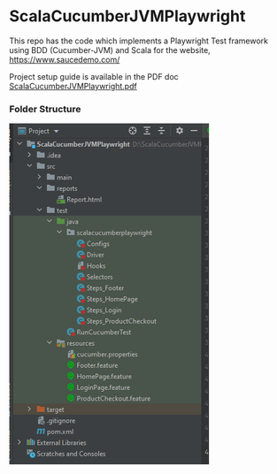 # ScalaCucumberJVMPlaywright
This repo has the code which implements a Playwright Test framework using BDD (Cucumber-JVM) and Scala for the website, https://www.saucedemo.com/

Project setup guide is available in the PDF doc [ScalaCucumberJVMPlaywright.pdf](ScalaCucumberJVMPlaywright.pdf)

### **Folder Structure**
![img.png](img.PNG)
